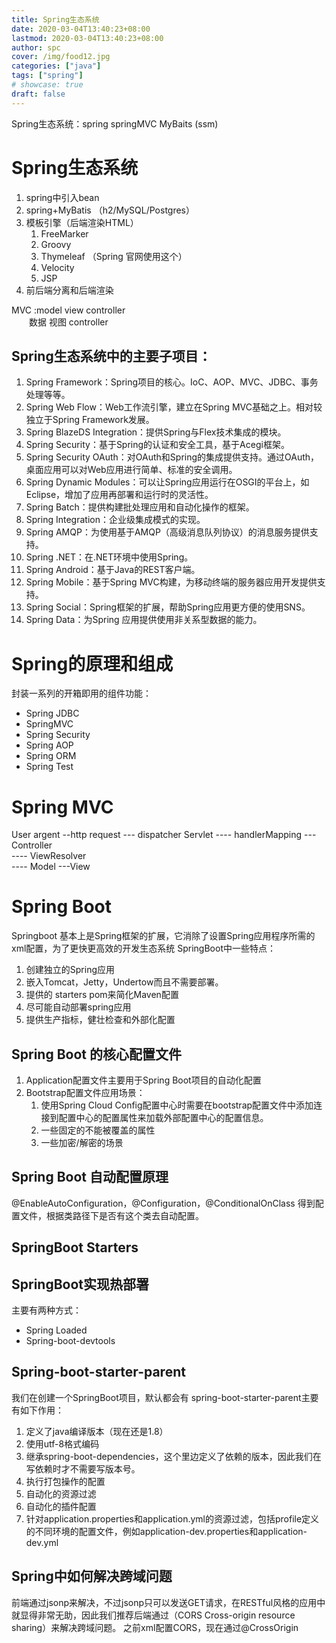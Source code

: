 ```yaml
---
title: Spring生态系统
date: 2020-03-04T13:40:23+08:00
lastmod: 2020-03-04T13:40:23+08:00
author: spc
cover: /img/food12.jpg
categories: ["java"]
tags: ["spring"]
# showcase: true
draft: false
---
```


Spring生态系统：spring springMVC MyBaits (ssm)

<!--more-->

# Spring生态系统
1. spring中引入bean
2. spring+MyBatis （h2/MySQL/Postgres）
3. 模板引擎（后端渲染HTML）
   1. FreeMarker
   2. Groovy
   3. Thymeleaf （Spring 官网使用这个）
   4. Velocity
   5. JSP
4. 前后端分离和后端渲染

MVC :model  view  controller  
　　数据  视图  controller

   

## Spring生态系统中的主要子项目：
1. Spring Framework：Spring项目的核心。IoC、AOP、MVC、JDBC、事务处理等等。
2. Spring Web Flow：Web工作流引擎，建立在Spring MVC基础之上。相对较独立于Spring Framework发展。
3. Spring BlazeDS Integration：提供Spring与Flex技术集成的模块。
4. Spring Security：基于Spring的认证和安全工具，基于Acegi框架。
5. Spring Security OAuth：对OAuth和Spring的集成提供支持。通过OAuth，桌面应用可以对Web应用进行简单、标准的安全调用。
6. Spring Dynamic Modules：可以让Spring应用运行在OSGI的平台上，如Eclipse，增加了应用再部署和运行时的灵活性。
7. Spring Batch：提供构建批处理应用和自动化操作的框架。
8. Spring Integration：企业级集成模式的实现。
9. Spring AMQP：为使用基于AMQP（高级消息队列协议）的消息服务提供支持。
10. Spring .NET：在.NET环境中使用Spring。
11. Spring Android：基于Java的REST客户端。
12. Spring Mobile：基于Spring MVC构建，为移动终端的服务器应用开发提供支持。
13. Spring Social：Spring框架的扩展，帮助Spring应用更方便的使用SNS。
14. Spring Data：为Spring 应用提供使用非关系型数据的能力。

# Spring的原理和组成
封装一系列的开箱即用的组件功能：
* Spring JDBC
* SpringMVC
* Spring Security
* Spring AOP
* Spring ORM
* Spring Test


# Spring MVC
User argent --http request --- dispatcher Servlet ---- handlerMapping ---Controller  
---- ViewResolver  
---- Model ---View  


# Spring Boot
Springboot 基本上是Spring框架的扩展，它消除了设置Spring应用程序所需的xml配置，为了更快更高效的开发生态系统
SpringBoot中一些特点：
1. 创建独立的Spring应用
2. 嵌入Tomcat，Jetty，Undertow而且不需要部署。
3. 提供的 starters pom来简化Maven配置
4. 尽可能自动部署spring应用
5. 提供生产指标，健壮检查和外部化配置 

## Spring Boot 的核心配置文件
1. Application配置文件主要用于Spring Boot项目的自动化配置
2. Bootstrap配置文件应用场景：
   1. 使用Spring Cloud Config配置中心时需要在bootstrap配置文件中添加连接到配置中心的配置属性来加载外部配置中心的配置信息。
   2. 一些固定的不能被覆盖的属性
   3. 一些加密/解密的场景

## Spring Boot 自动配置原理
@EnableAutoConfiguration，@Configuration，@ConditionalOnClass
得到配置文件，根据类路径下是否有这个类去自动配置。

## SpringBoot Starters

## SpringBoot实现热部署
主要有两种方式：
* Spring Loaded
* Spring-boot-devtools
## Spring-boot-starter-parent
我们在创建一个SpringBoot项目，默认都会有<parent>
<artifactId>spring-boot-starter-parent</artifactId>主要有如下作用：
1. 定义了java编译版本（现在还是1.8）
2. 使用utf-8格式编码
3. 继承spring-boot-dependencies，这个里边定义了依赖的版本，因此我们在写依赖时才不需要写版本号。
4. 执行打包操作的配置
5. 自动化的资源过滤
6. 自动化的插件配置
7. 针对application.properties和application.yml的资源过滤，包括profile定义的不同环境的配置文件，例如application-dev.properties和application-dev.yml

## Spring中如何解决跨域问题
前端通过jsonp来解决，不过jsonp只可以发送GET请求，在RESTful风格的应用中就显得非常无助，因此我们推荐后端通过（CORS Cross-origin resource sharing）来解决跨域问题。
之前xml配置CORS，现在通过@CrossOrigin

